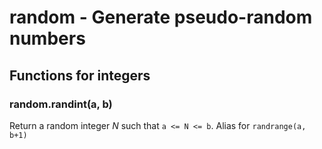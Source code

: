 # random - Generate pseudo-random numbers

## Functions for integers

### random.randint(a, b)

Return a random integer _N_ such that `a <= N <= b`. Alias for `randrange(a, b+1)`
